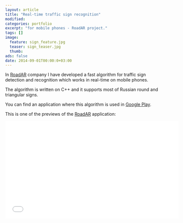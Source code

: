 ```yaml
---
layout: article
title: "Real-time traffic sign recognition"
modified:
categories: portfolio
excerpt: "for mobile phones - RoadAR project."
tags: []
image:
  feature: sign_feature.jpg
  teaser: sign_teaser.jpg
  thumb:
ads: false
date: 2014-09-01T00:00:0+03:00
---
```


In [RoadAR] company I have developed a fast algorithm for traffic sign detection and recognition
which works in real-time on mobile phones.

The algorithm is written on C++ and it supports most of Russian round and triangular signs.

You can find an application where this algorithm is used in [Google Play].

This is one of the previews of the [RoadAR] application:

<iframe width="560" height="315" src="//youtube.com/embed/hV9sEt7Z_n4" frameborder="0"> </iframe>

[RoadAR]: http://www.roadar.ru
[Google Play]: https://play.google.com/store/apps/details?id=ru.roadar.android